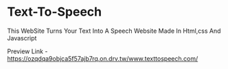 # Text-To-Speech
This WebSite Turns Your Text Into A Speech
Website Made In Html,css And Javascript

Preview Link - https://ozqdqa9objca5f57ajb7rq.on.drv.tw/www.texttospeech.com/
